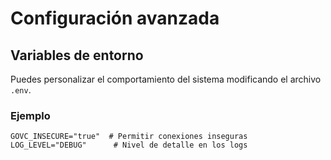 # Configuración avanzada

## Variables de entorno
Puedes personalizar el comportamiento del sistema modificando el archivo `.env`.

### Ejemplo
```env
GOVC_INSECURE="true"  # Permitir conexiones inseguras
LOG_LEVEL="DEBUG"      # Nivel de detalle en los logs

